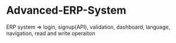 # Advanced-ERP-System
ERP system => login, signup(API), validation, dashboard, language, navigation, read and write operaiton
